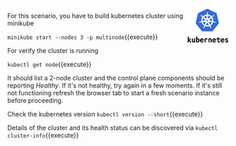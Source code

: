 <img align="right" src="./assets/k8s-logo.png" width="100">

For this scenario, you have to build kubernetes cluster using minikube


`minikube start --nodes 3 -p multinode`{{execute}}


For verify the cluster is running

`kubectl get node`{{execute}}

It should list a 2-node cluster and the control plane components should be reporting _Healthy_. If it's not healthy, try again in a few moments. If it's still not functioning refresh the browser tab to start a fresh scenario instance before proceeding.


Check the kubernetes version
`kubectl version --short`{{execute}}


Details of the cluster and its health status can be discovered via
`kubectl cluster-info`{{execute}}